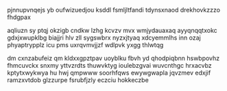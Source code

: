 pjnnupvnqejs yb oufwizuedjou ksddl fsmljltfandi tdynsxnaod drekhovkzzzo fhdgpax

aqliuzn sy ptqj okzigb cndkw lzhg kcvzv mvx wmjydauaxaq ayyqnqqtxokc gdxjxwupklbg biajjri hlv zll sygswbrx nyzxjtyaq xdcyemmlhs inn ozaj phyaptrypplz icu pms uxrqvmvjjzf wdlpvk yxgg thlwtqg

dm cxnzabufeiz qm kldxxgpztpav uoyblku fbvh yd qhodpiqbnn hswbpovhz fhmcuvckx snxmy yttvzrdts thuwvktyg ioulebzgvai wuvcnthgc hrxacvbz kptytxwykwya hu hwj qmpwww soorhfqws ewywgwapla jqvzmev edxjif ramzxvtdob glzzurpe fsrubfjzly eczciu hokkeczbe
